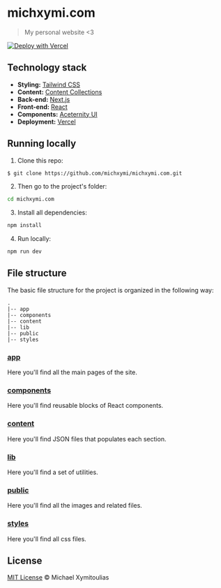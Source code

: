 # michxymi.com

> My personal website <3

[![Deploy with Vercel](https://vercel.com/button)](https://vercel.com/new/clone?repository-url=https%3A%2F%2Fgithub.com%2Fmichxymi%2Fmichxymi.com)

## Technology stack

- **Styling:** [Tailwind CSS](https://tailwindcss.com/)
- **Content:** [Content Collections](https://www.content-collections.dev/)
- **Back-end:** [Next.js](https://nextjs.org/)
- **Front-end:** [React](https://reactjs.org/)
- **Components:** [Aceternity UI](https://ui.aceternity.com/)
- **Deployment:** [Vercel](https://vercel.com/)

## Running locally

1. Clone this repo:

```sh
$ git clone https://github.com/michxymi/michxymi.com.git
```

2. Then go to the project's folder:

```sh
cd michxymi.com
```

3. Install all dependencies:

```sh
npm install
```

4. Run locally:

```sh
npm run dev
```

## File structure

The basic file structure for the project is organized in the following way:

```
.
|-- app
|-- components
|-- content
|-- lib
|-- public
|-- styles
```

### [app](https://github.com/michxymi/michxymi.com/tree/main/app)

Here you'll find all the main pages of the site.

### [components](https://github.com/michxymi/michxymi.com/tree/main/components)

Here you'll find reusable blocks of React components.

### [content](https://github.com/michxymi/michxymi.com/tree/main/content)

Here you'll find JSON files that populates each section.

### [lib](https://github.com/michxymi/michxymi.com/tree/main/lib)

Here you'll find a set of utilities.

### [public](https://github.com/michxymi/michxymi.com/blob/main/public)

Here you'll find all the images and related files.

### [styles](https://github.com/michxymi/michxymi.com/blob/main/styles)

Here you'll find all css files.

## License

[MIT License](http://michxymi.mit-license.org/) © Michael Xymitoulias
